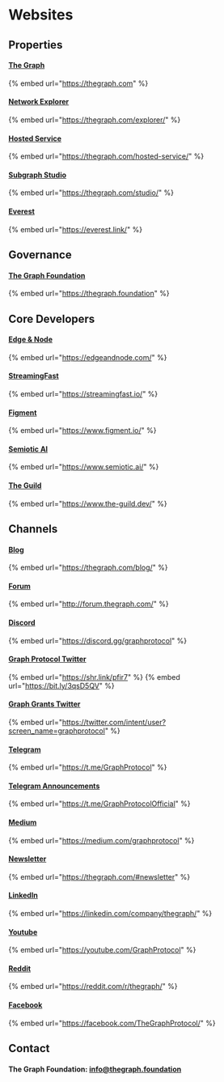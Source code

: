 # Websites

## Properties

#### [The Graph](https://thegraph.com)

{% embed url="https://thegraph.com" %}

#### [Network Explorer](https://thegraph.com/explorer/)

{% embed url="https://thegraph.com/explorer/" %}

#### [Hosted Service](https://thegraph.com/hosted-service/)

{% embed url="https://thegraph.com/hosted-service/" %}

#### [Subgraph Studio](https://thegraph.com/studio/)

{% embed url="https://thegraph.com/studio/" %}

#### [Everest](https://everest.link)

{% embed url="https://everest.link/" %}

## Governance

#### [The Graph Foundation](https://thegraph.foundation)

{% embed url="https://thegraph.foundation" %}

## Core Developers

#### [Edge & Node](https://edgeandnode.com)

{% embed url="https://edgeandnode.com/" %}

#### [StreamingFast](https://streamingfast.io)

{% embed url="https://streamingfast.io/" %}

#### [Figment](https://www.figment.io)

{% embed url="https://www.figment.io/" %}

#### [Semiotic AI](https://www.semiotic.ai)

{% embed url="https://www.semiotic.ai/" %}

#### [The Guild](https://www.the-guild.dev)

{% embed url="https://www.the-guild.dev/" %}

## Channels

#### [Blog](https://thegraph.com/blog/)

{% embed url="https://thegraph.com/blog/" %}

#### [Forum](http://forum.thegraph.com)

{% embed url="http://forum.thegraph.com/" %}

#### [Discord](https://thegraph.com/discord)

{% embed url="https://discord.gg/graphprotocol" %}

#### [Graph Protocol Twitter](https://twitter.com/graphprotocol)

{% embed url="https://shr.link/pfir7" %}
{% embed url="https://bit.ly/3qsD5QV" %}

#### [Graph Grants Twitter](https://twitter.com/graphgrants)

{% embed url="https://twitter.com/intent/user?screen_name=graphprotocol" %}

#### [Telegram](https://t.me/GraphProtocol)

{% embed url="https://t.me/GraphProtocol" %}

#### [Telegram Announcements](https://t.me/GraphProtocolOfficial)

{% embed url="https://t.me/GraphProtocolOfficial" %}

#### [Medium](https://medium.com/graphprotocol)

{% embed url="https://medium.com/graphprotocol" %}

#### [Newsletter](https://thegraph.com/#newsletter)

{% embed url="https://thegraph.com/#newsletter" %}

#### [LinkedIn](https://https/linkedin.com/company/thegraph/)

{% embed url="https://linkedin.com/company/thegraph/" %}

#### [Youtube](https://youtube.com/GraphProtocol)

{% embed url="https://youtube.com/GraphProtocol" %}

#### [Reddit](https://reddit.com/r/thegraph/)

{% embed url="https://reddit.com/r/thegraph/" %}

#### [Facebook](https://facebook.com/TheGraphProtocol/)

{% embed url="https://facebook.com/TheGraphProtocol/" %}

## Contact

#### The Graph Foundation: [info@thegraph.foundation](mailto:%20info@thegraph.foundation)
